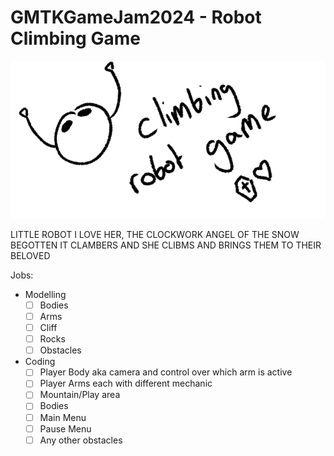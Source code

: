 # GMTKGameJam2024 - Robot Climbing Game
![drawing of a robot, the text robot climbing game is next to it with an icon of a coffin and a heart](robot.png)


LITTLE ROBOT I LOVE HER, THE CLOCKWORK ANGEL OF THE SNOW BEGOTTEN IT CLAMBERS AND SHE CLIBMS AND BRINGS THEM TO THEIR BELOVED


Jobs:
- Modelling
  - [ ] Bodies
  - [ ] Arms
  - [ ] Cliff
  - [ ] Rocks
  - [ ] Obstacles
- Coding
  - [ ] Player Body aka camera and control over which arm is active
  - [ ] Player Arms each with different mechanic
  - [ ] Mountain/Play area
  - [ ] Bodies
  - [ ] Main Menu
  - [ ] Pause Menu
  - [ ] Any other obstacles
